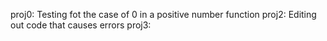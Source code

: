 proj0: Testing fot the case of 0 in a positive number function
proj2: Editing out code that causes errors
proj3:
